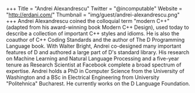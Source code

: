 +++
Title = "Andrei Alexandrescu"
Twitter = "@incomputable"
Website = "http://erdani.com/"
Thumbnail = "img/guest/andrei-alexandrescu.png"
+++
Andrei Alexandrescu coined the colloquial term "modern C++" (adapted from his award-winning book Modern C++ Design), used today to describe a collection of important C++ styles and idioms. He is also the coauthor of C++ Coding Standards and the author of The D Programming Language book. With Walter Bright, Andrei co-designed many important features of D and authored a large part of D's standard library. His research on Machine Learning and Natural Language Processing and a five-year tenure as Research Scientist at Facebook complete a broad spectrum of expertise. Andrei holds a PhD in Computer Science from the University of Washington and a BSc in Electrical Engineering from University "Politehnica" Bucharest. He currently works on the D Language Foundation. 
